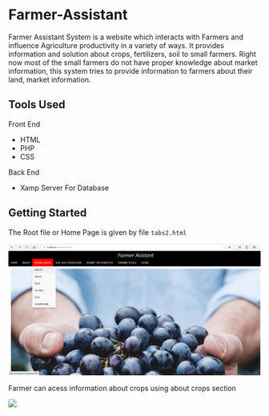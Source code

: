 # Farmer-Assistant
Farmer Assistant System is a website which interacts  with Farmers  and influence Agriculture productivity in a variety of ways. It provides information and solution about crops, fertilizers, soil  to small farmers. Right now most of the small farmers do not have proper knowledge about market information, this system tries to provide information to farmers about their land,  market information. 

## Tools Used
Front End

* HTML
* PHP
* CSS

Back End

* Xamp Server For Database

## Getting Started

The Root file or Home Page is given by file `tabs2.html`

<img src="images/Home.png" width="1000">

Farmer can acess information about crops using about crops section

<img src="images/aboutwheat.png" width="1000">
